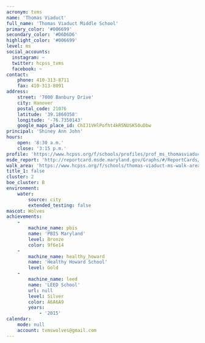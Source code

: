 ```yaml
---
acronym: tvms
name: 'Thomas Viaduct'
full_name: 'Thomas Viaduct Middle School'
primary_color: '#006699'
secondary_color: '#D6D6D6'
highlight_color: '#006699'
level: ms
social_accounts:
  instagram: ~
  twitter: hcpss_tvms
  facebook: ~
contact:
    phone: 410-313-8711
    fax: 410-313-8091
address:
    street: '7000 Banbury Drive'
    city: Hanover
    postal_code: 21076
    latitude: '39.1860358'
    longitude: '-76.7350143'
    google_maps_place_id: ChIJ1VHlPofht4kR5NUSK50uDbw
principal: 'Shiney Ann John'
hours:
    open: '8:30 a.m.'
    close: '3:15 p.m.'
profile: 'https://www.hcpss.org/f/schools/profiles/prof_ms_thomasviaduct.pdf'
msde_report: 'http://reportcard.msde.maryland.gov/Graphs/#/ReportCards/ReportCardSchool/1//1/13/0110/'
walk_area: 'https://www.hcpss.org/f/schools/thomas-viaduct-ms-walk-area.pdf'
title_1: false
cluster: 2
boe_cluster: B
environment:
    water:
        source: city
        extended_testing: false
mascot: Wolves
achievements:
    -
        machine_name: pbis
        name: 'PBIS Maryland'
        level: Bronze
        color: 9f6e14
    -
        machine_name: healthy_howard
        name: 'Healthy Howard School'
        level: Gold
    -
        machine_name: leed
        name: 'LEED School'
        url: null
        level: Silver
        color: A6A6A9
        years:
            - '2015'
calendar:
    mode: null
    account: tvmswolves@gmail.com
---
```

